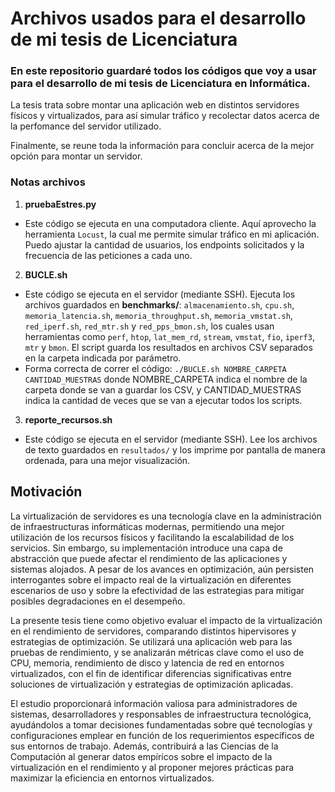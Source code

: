 # Archivos usados para el desarrollo de mi tesis de Licenciatura #

### En este repositorio guardaré todos los códigos que voy a usar para el desarrollo de mi tesis de Licenciatura en Informática.

La tesis trata sobre montar una aplicación web en distintos servidores físicos y virtualizados, para así simular tráfico y recolectar datos acerca de la perfomance del servidor utilizado.

Finalmente, se reune toda la información para concluir acerca de la mejor opción para montar un servidor. 

### Notas archivos

1. **pruebaEstres.py**
  - Este código se ejecuta en una computadora cliente. Aquí aprovecho la herramienta `Locust`, la cual me permite simular tráfico en mi aplicación. Puedo ajustar la cantidad de usuarios, los endpoints solicitados y la frecuencia de las peticiones a cada uno.
2. **BUCLE.sh**
  - Este código se ejecuta en el servidor (mediante SSH). Ejecuta los archivos guardados en **benchmarks/**: `almacenamiento.sh`, `cpu.sh`, `memoria_latencia.sh`, `memoria_throughput.sh`, `memoria_vmstat.sh`, `red_iperf.sh`, `red_mtr.sh` y `red_pps_bmon.sh`, los cuales usan herramientas como `perf`, `htop`, `lat_mem_rd`, `stream`, `vmstat`, `fio`, `iperf3`, `mtr` y `bmon`. El script guarda los resultados en archivos CSV separados en la carpeta indicada por parámetro.
  - Forma correcta de correr el código: `./BUCLE.sh NOMBRE_CARPETA CANTIDAD_MUESTRAS` donde NOMBRE_CARPETA indica el nombre de la carpeta donde se van a guardar los CSV, y CANTIDAD_MUESTRAS indica la cantidad de veces que se van a ejecutar todos los scripts.
3. **reporte_recursos.sh**
  - Este código se ejecuta en el servidor (mediante SSH). Lee los archivos de texto guardados en `resultados/` y los imprime por pantalla de manera ordenada, para una mejor visualización.

## Motivación

La virtualización de servidores es una tecnología clave en la administración de infraestructuras informáticas modernas, permitiendo una mejor utilización de los recursos físicos y facilitando la escalabilidad de los servicios. Sin embargo, su implementación introduce una capa de abstracción que puede afectar el rendimiento de las aplicaciones y sistemas alojados. A pesar de los avances en optimización, aún persisten interrogantes sobre el impacto real de la virtualización en diferentes escenarios de uso y sobre la efectividad de las estrategias para mitigar posibles degradaciones en el desempeño.

La presente tesis tiene como objetivo evaluar el impacto de la virtualización en el rendimiento de servidores, comparando distintos hipervisores y estrategias de optimización. Se utilizará una aplicación web para las pruebas de rendimiento, y se analizarán métricas clave como el uso de CPU, memoria, rendimiento de disco y latencia de red en entornos virtualizados, con el fin de identificar diferencias significativas entre soluciones de virtualización y estrategias de optimización aplicadas.

El estudio proporcionará información valiosa para administradores de sistemas, desarrolladores y responsables de infraestructura tecnológica, ayudándolos a tomar decisiones fundamentadas sobre qué tecnologías y configuraciones emplear en función de los requerimientos específicos de sus entornos de trabajo. Además, contribuirá a las Ciencias de la Computación al generar datos empíricos sobre el impacto de la virtualización en el rendimiento y al proponer mejores prácticas para maximizar la eficiencia en entornos virtualizados.
